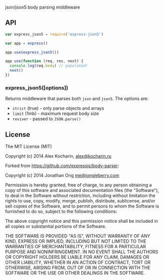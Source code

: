 json/json5 body parsing middleware

## API

```js
var express_json5 = require('express-json5')

var app = express()

app.use(express_json5())

app.use(function (req, res, next) {
  console.log(req.body) // populated!
  next()
})
```

### express\_json5([options])

Returns middleware that parses both `json` and `json5`. The options are:

- `strict` (true) - only parse objects and arrays
- `limit` (1mb) - maximum request body size
- `reviver` - passed to `JSON.parse()`

## License

The MIT License (MIT)

Copyright (c) 2014 Alex Kocharin, alex@kocharin.ru

Forked from https://github.com/expressjs/body-parser:

Copyright (c) 2014 Jonathan Ong me@jongleberry.com

Permission is hereby granted, free of charge, to any person obtaining a copy
of this software and associated documentation files (the "Software"), to deal
in the Software without restriction, including without limitation the rights
to use, copy, modify, merge, publish, distribute, sublicense, and/or sell
copies of the Software, and to permit persons to whom the Software is
furnished to do so, subject to the following conditions:

The above copyright notice and this permission notice shall be included in
all copies or substantial portions of the Software.

THE SOFTWARE IS PROVIDED "AS IS", WITHOUT WARRANTY OF ANY KIND, EXPRESS OR
IMPLIED, INCLUDING BUT NOT LIMITED TO THE WARRANTIES OF MERCHANTABILITY,
FITNESS FOR A PARTICULAR PURPOSE AND NONINFRINGEMENT. IN NO EVENT SHALL THE
AUTHORS OR COPYRIGHT HOLDERS BE LIABLE FOR ANY CLAIM, DAMAGES OR OTHER
LIABILITY, WHETHER IN AN ACTION OF CONTRACT, TORT OR OTHERWISE, ARISING FROM,
OUT OF OR IN CONNECTION WITH THE SOFTWARE OR THE USE OR OTHER DEALINGS IN
THE SOFTWARE.

